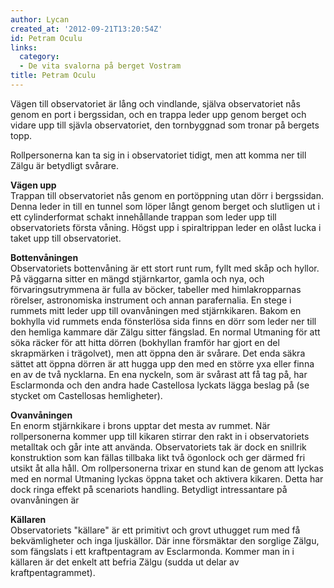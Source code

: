 ```yaml
---
author: Lycan
created_at: '2012-09-21T13:20:54Z'
id: Petram Oculu
links:
  category:
  - De vita svalorna på berget Vostram
title: Petram Oculu
---
```


Vägen till observatoriet är lång och vindlande, själva observatoriet nås genom en port i bergssidan,
och en trappa leder upp genom berget och vidare upp till sjävla observatoriet, den tornbyggnad som
tronar på bergets topp.

Rollpersonerna kan ta sig in i observatoriet tidigt, men att komma ner till Zälgu är betydligt
svårare.

**Vägen upp**\
Trappan till observatoriet nås genom en portöppning utan dörr i bergssidan. Denna leder in till en
tunnel som löper långt genom berget och slutligen ut i ett cylinderformat schakt innehållande
trappan som leder upp till observatoriets första våning. Högst upp i spiraltrippan leder en olåst
lucka i taket upp till observatoriet.

**Bottenvåningen**\
Observatoriets bottenvåning är ett stort runt rum, fyllt med skåp och hyllor. På väggarna sitter en
mängd stjärnkartor, gamla och nya, och förvaringsutrymmena är fulla av böcker, tabeller med
himlakropparnas rörelser, astronomiska instrument och annan parafernalia. En stege i rummets mitt
leder upp till ovanvåningen med stjärnkikaren. Bakom en bokhylla vid rummets enda fönsterlösa sida
finns en dörr som leder ner till den hemliga kammare där Zälgu sitter fängslad. En normal Utmaning
för att söka räcker för att hitta dörren (bokhyllan framför har gjort en del skrapmärken i
trägolvet), men att öppna den är svårare. Det enda säkra sättet att öppna dörren är att hugga upp
den med en större yxa eller finna en av de två nycklarna. En ena nyckeln, som är svårast att få tag
på, har Esclarmonda och den andra hade Castellosa lyckats lägga beslag på (se stycket om Castellosas
hemligheter).

**Ovanvåningen**\
En enorm stjärnkikare i brons upptar det mesta av rummet. När rollpersonerna kommer upp till kikaren
stirrar den rakt in i observatoriets metalltak och går inte att använda. Observatoriets tak är dock
en snillrik konstruktion som kan fällas tillbaka likt två ögonlock och ger därmed fri utsikt åt alla
håll. Om rollpersonerna trixar en stund kan de genom att lyckas med en normal Utmaning lyckas öppna
taket och aktivera kikaren. Detta har dock ringa effekt på scenariots handling. Betydligt
intressantare på ovanvåningen är

**Källaren**\
Observatoriets "källare" är ett primitivt och grovt uthugget rum med få bekvämligheter och inga
ljuskällor. Där inne försmäktar den sorglige Zälgu, som fängslats i ett kraftpentagram av
Esclarmonda. Kommer man in i källaren är det enkelt att befria Zälgu (sudda ut delar av
kraftpentagrammet).